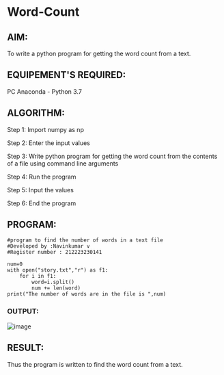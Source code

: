 # Word-Count
## AIM:
To write a python program for getting the word count from a text.
## EQUIPEMENT'S REQUIRED: 
PC
Anaconda - Python 3.7
## ALGORITHM: 
Step 1:
Import numpy as np

Step 2:
Enter the input values

Step 3:
Write python program for getting the word count from the contents of a file using command line arguments

Step 4:
Run the program

Step 5:
Input the values

Step 6:
End the program
## PROGRAM:
```
#program to find the number of words in a text file
#Developed by :Navinkumar v
#Register number : 212223230141

num=0
with open("story.txt","r") as f1:
    for i in f1:
        word=i.split()
        num += len(word)
print("The number of words are in the file is ",num)
```
### OUTPUT:
![image](https://github.com/navinofficial/Word-Count/assets/151710204/6b3b4f4f-de44-4763-a0f1-c10a1c82ab15)
## RESULT:
Thus the program is written to find the word count from a text.
